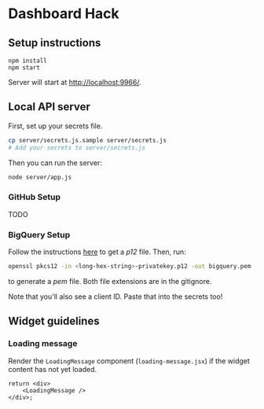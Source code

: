 # Dashboard Hack

## Setup instructions

```
npm install
npm start
```

Server will start at [http://localhost:9966/](http://localhost:9966/).

## Local API server

First, set up your secrets file.

```bash
cp server/secrets.js.sample server/secrets.js
# Add your secrets to server/secrets.js
```

Then you can run the server:

```bash
node server/app.js
```

### GitHub Setup

TODO

### BigQuery Setup

Follow the instructions [here](https://developers.google.com/bigquery/authorization#service-accounts) to get a *p12* file. Then, run:
```bash
openssl pkcs12 -in <long-hex-string>-privatekey.p12 -out bigquery.pem -nodes
```
to generate a *pem* file. Both file extensions are in the gitignore.

Note that you'll also see a client ID. Paste that into the secrets too!

## Widget guidelines

### Loading message

Render the `LoadingMessage` component (`loading-message.jsx`) if the widget
content has not yet loaded.

```
return <div>
    <LoadingMessage />
</div>;
```
